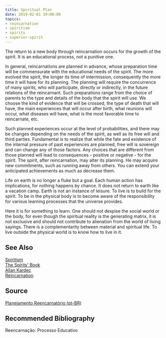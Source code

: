 ```yaml
---
title: Spiritual Plan
date: 2019-02-01 19:00:00
topics:
- reincarnation
- spiritism
- spirits
- superior-spirit
---
```


The return to a new body through reincarnation occurs for the growth of the
spirit. It is an educational process, not a punitive one.

In general, reincarnations are planned in advance, whose preparation time will
be commensurate with the educational needs of the spirit. The more evolved the
spirit, the longer its time of intermission, consequently the more time it will
have for its planning. The planning will require the concurrence of many
spirits, who will participate, directly or indirectly, in the future relations
of the reincarnant. Such preparations range from the choice of parents to the
type and details of the body that the spirit will use. We choose the kind of
evidence that will be crossed, the type of death that will have, the main
experiences that will occur after birth, what reunions will occur, what
diseases will have, what is the most favorable time to reincarnate, etc.

Such planned experiences occur at the level of probabilities, and there may be
changes depending on the needs of the spirit, as well as its free will and
third parties. Fundamental is to realize that while the fate and existence of
the internal pressure of past experiences are planned, free will is sovereign
and can change any of those factors. Any choices that are different from those
planned will lead to consequences - positive or negative - for the spirit. The
spirit, after reincarnation, may alter its planning. He may acquire new
commitments, such as running away from others. You can extend your anticipated
achievements as much as decrease them.

Life on earth is no longer a fluke but a goal. Each human action has
implications, for nothing happens by chance. It does not return to earth like a
vacation camp. Earth is not an instance of leisure. To live is to build for the
spirit. To be in the physical body is to become aware of the responsibility for
various learning processes that the universe provides.

Here it is for something to learn. One should not despise the social world or
the body, for even though the spiritual reality is the generating matrix, it is
not exclusive and should not contribute to alienation from the world of living
sayings. There is a complementarity between material and spiritual life. To
live outside the physical world is to know how to live in it.

## See Also
[Spiritism](/spiritism)  
[The Spirits' Book](/books/spirits-book)  
[Allan Kardec](/bio/allan-kardec)  
[Reincarnation](../reincarnation)  

## Source
[Planejamento Reencarnatório (pt-BR)](https://geal-ba.blogspot.com/2007/08/digite-aqui-o-resumo-do-post-o_3995.html)

## Recommended Bibliography
Reencarnação: Processo Educativo
